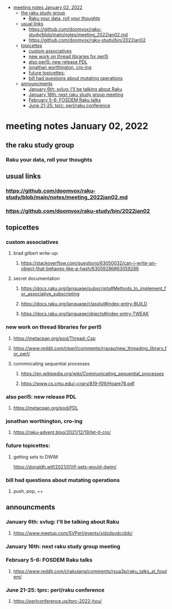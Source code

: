 - [meeting notes January 02, 2022](#org4ad1a84)
  - [the raku study group](#orgeabc11c)
    - [Raku your data, roll your thoughts](#org47b3c88)
  - [usual links](#org50dc462)
    - [<https://github.com/doomvox/raku-study/blob/main/notes/meeting_2022jan02.md>](#org02b2c66)
    - [<https://github.com/doomvox/raku-study/bin/2022jan02>](#org4a5d38d)
  - [topicettes](#org00d0b9c)
    - [custom associatives](#org88748ba)
    - [new work on thread libraries for perl5](#orgdd49de2)
    - [also perl5: new release PDL](#orgfdac97b)
    - [jonathan worthington, cro-ing](#org8c0ff8e)
    - [future topicettes:](#orgc94875f)
    - [bill had questions about mutating operations](#org4cd5058)
  - [announcments](#org5cee32c)
    - [January 6th: svlug: I'll be talking about Raku](#org7cd2731)
    - [January 16th: next raku study group meeting](#orgaef29f3)
    - [February 5-6: FOSDEM Raku talks](#org976f6b9)
    - [June 21-25: tprc: perl/raku conference](#org0417350)


<a id="org4ad1a84"></a>

# meeting notes January 02, 2022


<a id="orgeabc11c"></a>

## the raku study group


<a id="org47b3c88"></a>

### Raku your data, roll your thoughts


<a id="org50dc462"></a>

## usual links


<a id="org02b2c66"></a>

### <https://github.com/doomvox/raku-study/blob/main/notes/meeting_2022jan02.md>


<a id="org4a5d38d"></a>

### <https://github.com/doomvox/raku-study/bin/2022jan02>


<a id="org00d0b9c"></a>

## topicettes


<a id="org88748ba"></a>

### custom associatives

1.  brad gilbert write-up:

    1.  <https://stackoverflow.com/questions/63050032/can-i-write-an-object-that-behaves-like-a-hash/63059286#63059286>

2.  secret documentation

    1.  <https://docs.raku.org/language/subscripts#Methods_to_implement_for_associative_subscripting>
    
    2.  <https://docs.raku.org/language/classtut#index-entry-BUILD>
    
    3.  <https://docs.raku.org/language/objects#index-entry-TWEAK>


<a id="orgdd49de2"></a>

### new work on thread libraries for perl5

1.  <https://metacpan.org/pod/Thread::Csp>

2.  <https://www.reddit.com/r/perl/comments/rrayau/new_threading_library_for_perl/>

3.  commnicating sequential processes

    1.  <https://en.wikipedia.org/wiki/Communicating_sequential_processes>
    
    2.  <https://www.cs.cmu.edu/~crary/819-f09/Hoare78.pdf>


<a id="orgfdac97b"></a>

### also perl5: new release PDL

1.  <https://metacpan.org/pod/PDL>


<a id="org8c0ff8e"></a>

### jonathan worthington, cro-ing

1.  <https://raku-advent.blog/2021/12/19/let-it-cro/>


<a id="orgc94875f"></a>

### future topicettes:

1.  getting sets to DWIM

    <https://donaldh.wtf/2021/01/if-sets-would-dwim/>


<a id="org4cd5058"></a>

### bill had questions about mutating operations

1.  push, pop, ++


<a id="org5cee32c"></a>

## announcments


<a id="org7cd2731"></a>

### January 6th: svlug: I'll be talking about Raku

1.  <https://www.meetup.com/SVPerl/events/xjdzdsydccbjb/>


<a id="orgaef29f3"></a>

### January 16th: next raku study group meeting


<a id="org976f6b9"></a>

### February 5-6: FOSDEM Raku talks

1.  <https://www.reddit.com/r/rakulang/comments/rsua3p/raku_talks_at_fosdem/>


<a id="org0417350"></a>

### June 21-25: tprc: perl/raku conference

1.  <https://perlconference.us/tprc-2022-hou/>
